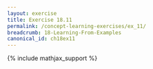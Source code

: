 ```yaml
---
layout: exercise
title: Exercise 18.11
permalink: /concept-learning-exercises/ex_11/
breadcrumb: 18-Learning-From-Examples
canonical_id: ch18ex11
---
```


{% include mathjax_support %}
